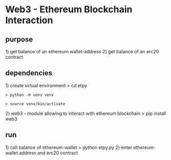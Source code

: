 
<h1>Web3 - Ethereum Blockchain Interaction</h1>

<h2> purpose </h2>
 1) get balance of an ethereum wallet-address
 2) get balance of an erc20 contract

<h2> dependencies </h2>
 <p>1) create virtual environment
    > cd etpy
    
    > python -m venv venv
    
    > source venv/bin/activate
 </p>
 <p>
 2) web3 - module allowing to interact with ethereum blockchain
    > pip install web3
 </p>
<h2> run </h2>
 1) call balance of ethereum-wallet
    > python etpy.py
 2) enter ethereum-wallet address and erc20 contract